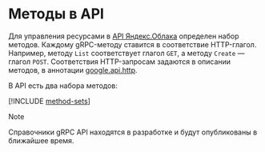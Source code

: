 # Методы в API

Для управления ресурсами в [API Яндекс.Облака](https://github.com/yandex-cloud/cloudapi) определен набор методов. Каждому gRPC-методу ставится в соответствие HTTP-глагол. Например, методу `List` соответствует глагол `GET`,  а методу `Create` — глагол `POST`. Соответствия HTTP-запросам задаются в описании методов, в аннотации [google.api.http](https://github.com/googleapis/googleapis/blob/master/google/api/http.proto).

В API есть два набора методов: 

[!INCLUDE [method-sets](../_includes/method-sets.md)]

> [!NOTE]
>
> Справочники gRPC API находятся в разработке и будут опубликованы в ближайшее время.

